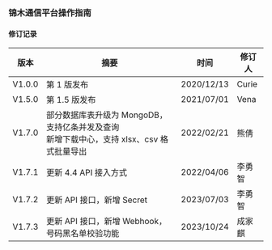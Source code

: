 
### 锦木通信平台操作指南 

#### 修订记录

| 版本    | 摘要                               | 时间       | 修订人 |
|---------|------------------------------------|------------|--------|
| V1.0.0  | 第 1 版发布                        | 2020/12/13 | Curie  |
| V1.5.0  | 第 1.5 版发布                      | 2021/07/01 | Vena   |
| V1.7.0  | 部分数据库表升级为 MongoDB，支持亿条并发及查询<br>新增下载中心，支持 xlsx、csv 格式批量导出 | 2022/02/21 | 熊倩   |
| V1.7.1  | 更新 4.4 API 接入方式               | 2022/04/06 | 李勇智  |
| V1.7.2  | 更新 API 接口，新增 Secret         | 2023/07/03 | 李勇智  |
| V1.7.3  | 更新 API 接口，新增 Webhook，号码黑名单校验功能 | 2023/10/24 | 成家麒  |


